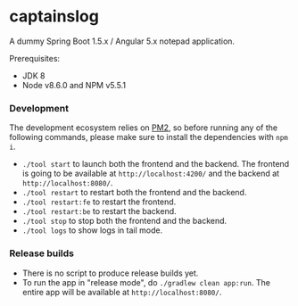 # captainslog

A dummy Spring Boot 1.5.x / Angular 5.x notepad application.

Prerequisites:

* JDK 8
* Node v8.6.0 and NPM v5.5.1

### Development

The development ecosystem relies on [PM2](http://pm2.keymetrics.io/), so before running any of the following commands, please make sure to install the dependencies with `npm i`.

* `./tool start` to launch both the frontend and the backend. The frontend is going to be available at `http://localhost:4200/` and the backend at `http://localhost:8080/`.
* `./tool restart` to restart both the frontend and the backend.
* `./tool restart:fe` to restart the frontend.
* `./tool restart:be` to restart the backend.
* `./tool stop` to stop both the frontend and the backend.
* `./tool logs` to show logs in tail mode.

### Release builds

* There is no script to produce release builds yet.
* To run the app in "release mode", do `./gradlew clean app:run`. The entire app will be available at `http://localhost:8080/`.
